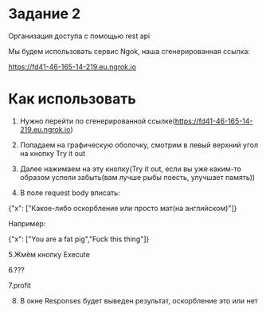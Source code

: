 # Задание 2
Организация доступа с помощью rest api

Мы будем использовать сервис Ngok, наша сгенерированная ссылка:

https://fd41-46-165-14-219.eu.ngrok.io

# Как использовать

1. Нужно перейти по сгенерированной ссылке(https://fd41-46-165-14-219.eu.ngrok.io)

2. Попадаем на графическую оболочку, смотрим в левый верхний угол на кнопку Try it out

3. Далее нажимаем на эту кнопку(Try it out, если вы уже каким-то образом успели забыть(вам лучше рыбы поесть, улучшает память))

4. В поле request body вписать:
 
{"x": ["Какое-либо оскорбление или просто мат(на английском)"]}

Например:

{"x": ["You are a fat pig","Fuck this thing"]}

 5.Жмём кнопку Execute

 6.???

 7.profit

8. В окне Responses будет выведен результат, оскорбление это или нет
